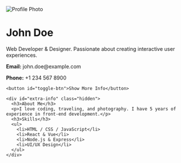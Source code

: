 <!DOCTYPE html>
<html lang="en">
<head>
  <meta charset="UTF-8" />
  <meta name="viewport" content="width=device-width, initial-scale=1" />
  <title>Profile Page</title>
  <link rel="stylesheet" href="styles.css" />
</head>
<body>
  <div class="profile-card">
    <img src="https://randomuser.me/api/portraits/men/75.jpg" alt="Profile Photo" class="profile-photo" />
    <h1 id="name">John Doe</h1>
    <p id="bio">Web Developer & Designer. Passionate about creating interactive user experiences.</p>
    <div class="contact-info">
      <p><strong>Email:</strong> john.doe@example.com</p>
      <p><strong>Phone:</strong> +1 234 567 8900</p>
    </div>

    <button id="toggle-btn">Show More Info</button>

    <div id="extra-info" class="hidden">
      <h3>About Me</h3>
      <p>I love coding, traveling, and photography. I have 5 years of experience in front-end development.</p>
      <h3>Skills</h3>
      <ul>
        <li>HTML / CSS / JavaScript</li>
        <li>React & Vue</li>
        <li>Node.js & Express</li>
        <li>UI/UX Design</li>
      </ul>
    </div>
  </div>

  <script src="script.js"></script>
</body>
</html>
